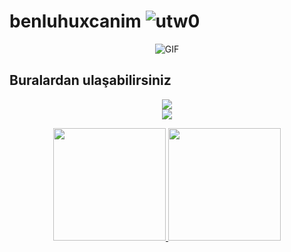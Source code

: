 # benluhuxcanim <img src="https://komarev.com/ghpvc/?username=utw0&label=Ziyaretçi%20Sayısı&color=552b75" alt="utw0" />

<div align="center">
 <img alt="GIF" src="https://cdn.discordapp.com/attachments/948192529512280084/1020435717018619934/IMG-20220327-WA0004.jpg"/> 
</div>





## Buralardan ulaşabilirsiniz
<div align="center">
<!--Sol tarafa bak abi orada kendi github linkini koy-->
 <a href="https://open.spotify.com/user/aoj0e0b3twag42g0h8nxqm4ms" target"blank_">
<img src="https://img.shields.io/badge/Spotify%20-1ed760.svg?&style=for-the-badge&logo=spotify&logoColor=white"></a>
</div>
<div align="center">
   <a href="https://discord.com/users/341592492224806914" target="_blank">
      <img src="https://lanyard-profile-readme.vercel.app/api/341592492224806914?bg=111111">
   </a>
</div>

<p align="center">
<a href="https://github.com/utw0">
  <img height="180em" src="https://github-readme-stats-eight-theta.vercel.app/api?username=utw0&show_icons=true&theme=algolia&include_all_commits=true&count_private=true"/>
  <img height="180em" src="https://github-readme-stats-eight-theta.vercel.app/api/top-langs/?username=utw0&layout=compact&langs_count=8&theme=algolia"/>
</a>
</p>

